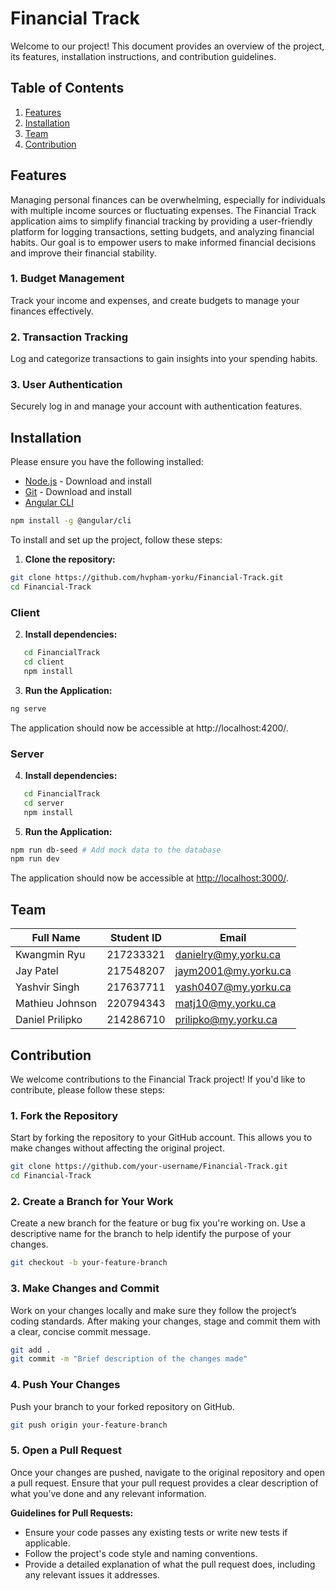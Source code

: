 # Financial Track

Welcome to our project! This document provides an overview of the project, its features, installation instructions, and contribution guidelines.

## Table of Contents

1. [Features](#features)
2. [Installation](#installation)
3. [Team](#team)
4. [Contribution](#contribution)

## Features

Managing personal finances can be overwhelming, especially for individuals with multiple income sources or fluctuating expenses. The Financial Track application aims to simplify financial tracking by providing a user-friendly platform for logging transactions, setting budgets, and analyzing financial habits. Our goal is to empower users to make informed financial decisions and improve their financial stability.

### 1. Budget Management

Track your income and expenses, and create budgets to manage your finances effectively.

### 2. Transaction Tracking

Log and categorize transactions to gain insights into your spending habits.

### 3. User Authentication

Securely log in and manage your account with authentication features.

## Installation

Please ensure you have the following installed:

- [Node.js](https://nodejs.org) - Download and install
- [Git](https://git-scm.com/) - Download and install
- [Angular CLI](https://angular.dev/tools/cli/setup-local)

```bash
npm install -g @angular/cli
```

To install and set up the project, follow these steps:

1. **Clone the repository:**

```bash
git clone https://github.com/hvpham-yorku/Financial-Track.git
cd Financial-Track
```

### Client

2. **Install dependencies:**

```bash
   cd FinancialTrack
   cd client
   npm install
```

3. **Run the Application:**

```bash
ng serve
```

The application should now be accessible at http://localhost:4200/.

### Server

4. **Install dependencies:**

```bash
   cd FinancialTrack
   cd server
   npm install
```

5. **Run the Application:**

```bash
npm run db-seed # Add mock data to the database
npm run dev
```

The application should now be accessible at [http://localhost:3000/](http://localhost:3000/).

## Team

| Full Name       | Student ID | Email                  |
| --------------- | ---------- | ---------------------- |
| Kwangmin Ryu    | 217233321  | <danielry@my.yorku.ca> |
| Jay Patel       | 217548207  | <jaym2001@my.yorku.ca> |
| Yashvir Singh   | 217637711  | <yash0407@my.yorku.ca> |
| Mathieu Johnson | 220794343  | <matj10@my.yorku.ca>   |
| Daniel Prilipko | 214286710  | <prilipko@my.yorku.ca> |

## Contribution

We welcome contributions to the Financial Track project! If you'd like to contribute, please follow these steps:

### 1. Fork the Repository

Start by forking the repository to your GitHub account. This allows you to make changes without affecting the original project.

```bash
git clone https://github.com/your-username/Financial-Track.git
cd Financial-Track
```

### 2. Create a Branch for Your Work

Create a new branch for the feature or bug fix you're working on. Use a descriptive name for the branch to help identify the purpose of your changes.

```bash
git checkout -b your-feature-branch
```

### 3. Make Changes and Commit

Work on your changes locally and make sure they follow the project’s coding standards. After making your changes, stage and commit them with a clear, concise commit message.

```bash
git add .
git commit -m "Brief description of the changes made"
```

### 4. Push Your Changes

Push your branch to your forked repository on GitHub.

```bash
git push origin your-feature-branch
```

### 5. Open a Pull Request

Once your changes are pushed, navigate to the original repository and open a pull request. Ensure that your pull request provides a clear description of what you’ve done and any relevant information.

**Guidelines for Pull Requests:**

- Ensure your code passes any existing tests or write new tests if applicable.
- Follow the project's code style and naming conventions.
- Provide a detailed explanation of what the pull request does, including any relevant issues it addresses.
